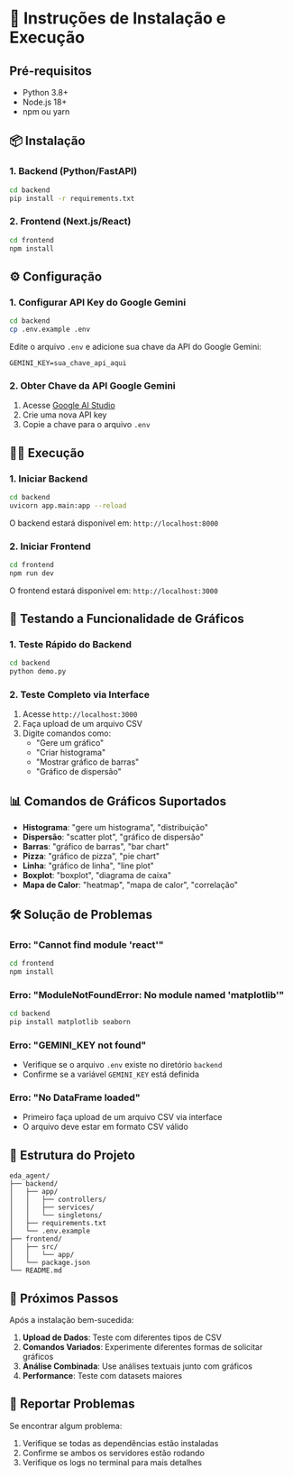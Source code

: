 # 🚀 Instruções de Instalação e Execução

## Pré-requisitos
- Python 3.8+
- Node.js 18+
- npm ou yarn

## 📦 Instalação

### 1. Backend (Python/FastAPI)

```bash
cd backend
pip install -r requirements.txt
```

### 2. Frontend (Next.js/React)

```bash
cd frontend
npm install
```

## ⚙️ Configuração

### 1. Configurar API Key do Google Gemini

```bash
cd backend
cp .env.example .env
```

Edite o arquivo `.env` e adicione sua chave da API do Google Gemini:
```
GEMINI_KEY=sua_chave_api_aqui
```

### 2. Obter Chave da API Google Gemini
1. Acesse [Google AI Studio](https://aistudio.google.com/)
2. Crie uma nova API key
3. Copie a chave para o arquivo `.env`

## 🏃‍♂️ Execução

### 1. Iniciar Backend

```bash
cd backend
uvicorn app.main:app --reload
```

O backend estará disponível em: `http://localhost:8000`

### 2. Iniciar Frontend

```bash
cd frontend
npm run dev
```

O frontend estará disponível em: `http://localhost:3000`

## 🧪 Testando a Funcionalidade de Gráficos

### 1. Teste Rápido do Backend

```bash
cd backend
python demo.py
```

### 2. Teste Completo via Interface

1. Acesse `http://localhost:3000`
2. Faça upload de um arquivo CSV
3. Digite comandos como:
   - "Gere um gráfico"
   - "Criar histograma"
   - "Mostrar gráfico de barras"
   - "Gráfico de dispersão"

## 📊 Comandos de Gráficos Suportados

- **Histograma**: "gere um histograma", "distribuição"
- **Dispersão**: "scatter plot", "gráfico de dispersão"
- **Barras**: "gráfico de barras", "bar chart"
- **Pizza**: "gráfico de pizza", "pie chart"
- **Linha**: "gráfico de linha", "line plot"
- **Boxplot**: "boxplot", "diagrama de caixa"
- **Mapa de Calor**: "heatmap", "mapa de calor", "correlação"

## 🛠️ Solução de Problemas

### Erro: "Cannot find module 'react'"
```bash
cd frontend
npm install
```

### Erro: "ModuleNotFoundError: No module named 'matplotlib'"
```bash
cd backend
pip install matplotlib seaborn
```

### Erro: "GEMINI_KEY not found"
- Verifique se o arquivo `.env` existe no diretório `backend`
- Confirme se a variável `GEMINI_KEY` está definida

### Erro: "No DataFrame loaded"
- Primeiro faça upload de um arquivo CSV via interface
- O arquivo deve estar em formato CSV válido

## 📁 Estrutura do Projeto

```
eda_agent/
├── backend/
│   ├── app/
│   │   ├── controllers/
│   │   ├── services/
│   │   └── singletons/
│   ├── requirements.txt
│   └── .env.example
├── frontend/
│   ├── src/
│   │   └── app/
│   └── package.json
└── README.md
```

## 🎯 Próximos Passos

Após a instalação bem-sucedida:

1. **Upload de Dados**: Teste com diferentes tipos de CSV
2. **Comandos Variados**: Experimente diferentes formas de solicitar gráficos
3. **Análise Combinada**: Use análises textuais junto com gráficos
4. **Performance**: Teste com datasets maiores

## 🐛 Reportar Problemas

Se encontrar algum problema:
1. Verifique se todas as dependências estão instaladas
2. Confirme se ambos os servidores estão rodando
3. Verifique os logs no terminal para mais detalhes